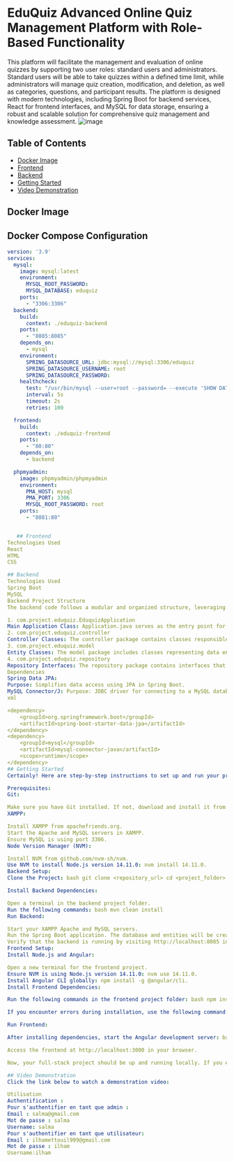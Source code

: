 # EduQuiz Advanced Online Quiz Management Platform with Role-Based Functionality
This platform will facilitate the management and evaluation of online quizzes by supporting two user roles: standard users and administrators. Standard users will be able to take quizzes within a defined time limit, while administrators will manage quiz creation, modification, and deletion, as well as categories, questions, and participant results. The platform is designed with modern technologies, including Spring Boot for backend services, React for frontend interfaces, and MySQL for data storage, ensuring a robust and scalable solution for comprehensive quiz management and knowledge assessment.
![image](https://github.com/user-attachments/assets/357c4b1f-66e1-4b3d-a6f5-71cc2b159029)
## Table of Contents

- [Docker Image](#docker-image)
- [Frontend](#frontend)
- [Backend](#backend)
- [Getting Started](#getting-started)
- [Video Demonstration](#video-demonstration)



## Docker Image

## Docker Compose Configuration

```yaml
version: '3.9'
services:
  mysql:
    image: mysql:latest
    environment:
      MYSQL_ROOT_PASSWORD:
      MYSQL_DATABASE: eduquiz
    ports:
      - "3306:3306"
  backend:
    build:
      context: ./eduquiz-backend
    ports:
      - "8085:8085"
    depends_on:
      - mysql
    environment:
      SPRING_DATASOURCE_URL: jdbc:mysql://mysql:3306/eduquiz
      SPRING_DATASOURCE_USERNAME: root
      SPRING_DATASOURCE_PASSWORD:
    healthcheck:
      test: "/usr/bin/mysql --user=root --password= --execute 'SHOW DATABASES;'"
      interval: 5s
      timeout: 2s
      retries: 100

  frontend:
    build:
      context: ./eduquiz-frontend
    ports:
      - "80:80"
    depends_on:
      - backend

  phpmyadmin:
    image: phpmyadmin/phpmyadmin
    environment:
      PMA_HOST: mysql
      PMA_PORT: 3306
      MYSQL_ROOT_PASSWORD: root
    ports:
      - "8081:80"


   ## Frontend
Technologies Used
React
HTML
CSS

## Backend
Technologies Used
Spring Boot
MySQL
Backend Project Structure
The backend code follows a modular and organized structure, leveraging the power of Spring Boot for building a robust and scalable application.

1. com.project.eduquiz.EduquizApplication
Main Application Class: Application.java serves as the entry point for the Spring Boot application. It includes the main method to start the application.
2. com.project.eduquiz.controller
Controller Classes: The controller package contains classes responsible for handling incoming HTTP requests. Each controller class is dedicated to a specific feature or entity, exposing RESTful endpoints. These classes interact with the services to process requests and return appropriate responses.
3. com.project.eduquiz.model
Entity Classes: The model package includes classes representing data entities in the application. These classes are annotated with JPA annotations, defining the structure of the database tables. Each entity typically corresponds to a table in the MySQL database.
4. com.project.eduquiz.repository
Repository Interfaces: The repository package contains interfaces that extend Spring Data JPA repositories. These interfaces provide methods for basic CRUD operations and are used by services to interact with the database.
Dependencies
Spring Data JPA:
Purpose: Simplifies data access using JPA in Spring Boot.
MySQL Connector/J: Purpose: JDBC driver for connecting to a MySQL database.
xml

<dependency>
    <groupId>org.springframework.boot</groupId>
    <artifactId>spring-boot-starter-data-jpa</artifactId>
</dependency>
<dependency>
    <groupId>mysql</groupId>
    <artifactId>mysql-connector-java</artifactId>
    <scope>runtime</scope>
</dependency>
## Getting Started
Certainly! Here are step-by-step instructions to set up and run your project locally:

Prerequisites:
Git:

Make sure you have Git installed. If not, download and install it from git-scm.com.
XAMPP:

Install XAMPP from apachefriends.org.
Start the Apache and MySQL servers in XAMPP.
Ensure MySQL is using port 3306.
Node Version Manager (NVM):

Install NVM from github.com/nvm-sh/nvm.
Use NVM to install Node.js version 14.11.0: nvm install 14.11.0.
Backend Setup:
Clone the Project: bash git clone <repository_url> cd <project_folder>

Install Backend Dependencies:

Open a terminal in the backend project folder.
Run the following commands: bash mvn clean install
Run Backend:

Start your XAMPP Apache and MySQL servers.
Run the Spring Boot application. The database and entities will be created automatically.
Verify that the backend is running by visiting http://localhost:8085 in your browser.
Frontend Setup:
Install Node.js and Angular:

Open a new terminal for the frontend project.
Ensure NVM is using Node.js version 14.11.0: nvm use 14.11.0.
Install Angular CLI globally: npm install -g @angular/cli.
Install Frontend Dependencies:

Run the following commands in the frontend project folder: bash npm install

If you encounter errors during installation, use the following command: bash npm install --save --legacy-peer-deps

Run Frontend:

After installing dependencies, start the Angular development server: bash ng serve

Access the frontend at http://localhost:3000 in your browser.

Now, your full-stack project should be up and running locally. If you encounter any issues during setup, check the console logs for error messages and ensure that all dependencies and prerequisites are correctly installed.

## Video Demonstration
Click the link below to watch a demonstration video:

Utilisation
Authentification :
Pour s'authentifier en tant que admin :
Email : salma@gmail.com
Mot de passe : salma
Username: salma
Pour s'authentifier en tant que utilisateur:
Email : ilhamettouil999@gmail.com
Mot de passe : ilham
Username:ilham



